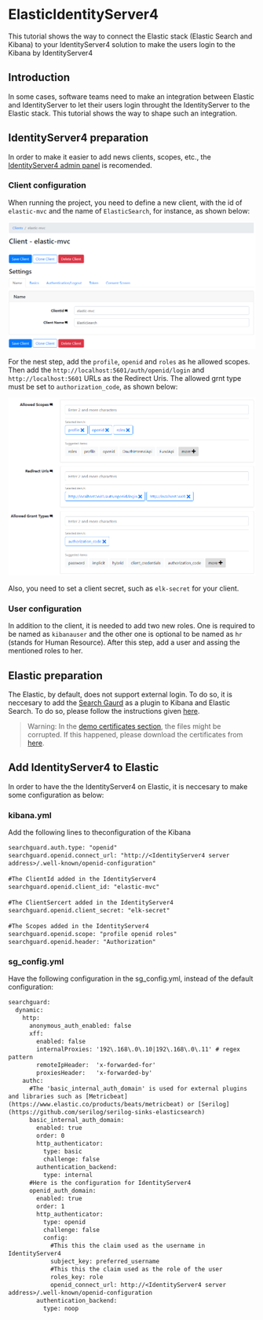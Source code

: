 # ElasticIdentityServer4
This tutorial shows the way to connect the Elastic stack (Elastic Search and Kibana) to your IdentityServer4 solution to make the users login to the Kibana by IdentityServer4

## Introduction
In some cases, software teams need to make an integration between Elastic and IdentityServer to let their users login throught the IdentityServer to the Elastic stack. This tutorial shows the way to shape such an integration.

## IdentityServer4 preparation
In order to make it easier to add news clients, scopes, etc., the [IdentityServer4 admin panel](https://github.com/skoruba/IdentityServer4.Admin) is recomended. 

### Client configuration
When running the project, you need to define a new client, with the id of `elastic-mvc` and the name of `ElasticSearch`, for instance, as shown below:

![Screenshot](01-ClientCreation.PNG)

For the nest step, add the `profile`, `openid` and `roles` as he allowed scopes. Then add the `http://localhost:5601/auth/openid/login` and `http://localhost:5601` URLs as the Redirect Uris. The allowed grnt type must be set to `authorization_code`, as shown below:

![Screenshot](02-ClientProperties.PNG)

Also, you need to set a client secret, such as `elk-secret` for your client.

### User configuration
In addition to the client, it is needed to add two new roles. One is required to be named as `kibanauser` and the other one is optional to be named as `hr` (stands for Human Resource). After this step, add a user and assing the mentioned roles to her.


## Elastic preparation
The Elastic, by default, does not support external login. To do so, it is neccesary to add the [Search Gaurd](https://search-guard.com/) as a plugin to Kibana and Elastic Search. To do so, please follow the instructions given [here](https://docs.search-guard.com/latest/installation-windows).

> Warning: In the [demo certificates section](https://docs.search-guard.com/latest/installation-windows#download-and-install-the-search-guard-demo-certificates), the files might be corrupted. If this happened, please download the certificates from [here](certificates.zip).

## Add IdentityServer4 to Elastic
In order to have the the IdentityServer4 on Elastic, it is neccesary to make some configuration as below:

### kibana.yml
Add the following lines to theconfiguration of the Kibana

```
searchguard.auth.type: "openid"
searchguard.openid.connect_url: "http://<IdentityServer4 server address>/.well-known/openid-configuration"

#The ClientId added in the IdentityServer4
searchguard.openid.client_id: "elastic-mvc" 

#The ClientSercert added in the IdentityServer4
searchguard.openid.client_secret: "elk-secret" 

#The Scopes added in the IdentityServer4
searchguard.openid.scope: "profile openid roles" 
searchguard.openid.header: "Authorization"
```

### sg_config.yml
Have the following configuration in the sg_config.yml, instead of the default configuration:

```
searchguard:
  dynamic:
    http:
      anonymous_auth_enabled: false
      xff:
        enabled: false
        internalProxies: '192\.168\.0\.10|192\.168\.0\.11' # regex pattern
        remoteIpHeader:  'x-forwarded-for'
        proxiesHeader:   'x-forwarded-by'
    authc:
      #The 'basic_internal_auth_domain' is used for external plugins and libraries such as [Metricbeat](https://www.elastic.co/products/beats/metricbeat) or [Serilog](https://github.com/serilog/serilog-sinks-elasticsearch)
      basic_internal_auth_domain:
        enabled: true
        order: 0
        http_authenticator:
          type: basic
          challenge: false
        authentication_backend:
          type: internal
      #Here is the configuration for IdentityServer4
      openid_auth_domain:
        enabled: true
        order: 1
        http_authenticator:
          type: openid
          challenge: false
          config:
            #This this the claim used as the username in IdentityServer4
            subject_key: preferred_username
            #This this the claim used as the role of the user
            roles_key: role
            openid_connect_url: http://<IdentityServer4 server address>/.well-known/openid-configuration
        authentication_backend:
          type: noop
```



